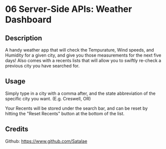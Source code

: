 # 06 Server-Side APIs: Weather Dashboard  

## Description  
A handy weather app that will check the Tempurature, Wind speeds, and Humidity for a given city, and give you those measurements for the next five days! Also comes with a recents lists that will allow you to swiftly re-check a previous city you have searched for.

## Usage  
Simply type in a city with a comma after, and the state abbreviation of the specific city you want.
(E.g. Creswell, OR)

Your Recents will be stored under the search bar, and can be reset by hitting the "Reset Recents" button at the bottom of the list.

## Credits  

Github: https://www.github.com/Satalae
